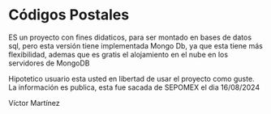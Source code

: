 # Códigos Postales

ES un proyecto con fines didaticos, para ser montado en bases de datos sql, pero esta versión tiene implementada Mongo Db, ya que esta tiene más flexibilidad, ademas que es gratis el alojamiento en el nube en los servidores de MongoDB

Hipotetico usuario esta usted en libertad de usar el proyecto como guste. La información es publica, esta fue sacada de SEPOMEX el dia 16/08/2024

Víctor Martínez
